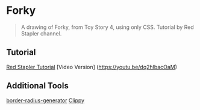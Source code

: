# Forky 

> A drawing of Forky, from Toy Story 4, using only CSS. Tutorial by Red Stapler channel.

## Tutorial

[Red Stapler Tutorial](https://redstapler.co/css-drawing-tutorial-for-beginners/)
[Video Version] (https://youtu.be/dq2hlbacOaM)

## Additional Tools

[border-radius-generator](https://9elements.github.io/fancy-border-radius/)
[Clippy](https://bennettfeely.com/clippy/)

